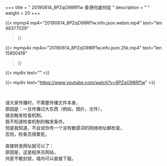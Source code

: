 +++
title = " 20190814_8PZqO98Rf1w 香港何處何從 "
description = "  "
weight = 20
+++

{{< mymp4 mp4="20190814_8PZqO98Rf1w.info.json.webm.mp4" 
text="len 48377029"
>}}

{{< mymp4x  mp4x="20190814_8PZqO98Rf1w.info.json.25k.mp4"
text="len 15850418"
>}}


{{< mydiv text="" >}}
<br>

{{< mydiv text="https://www.youtube.com/watch?v=8PZqO98Rf1w" >}}


<br>

请大家传播时，不需要传播文件本身，<br>
原因是：一旦传播过大东西（例如，图片，文件），<br>
就会触发检查机制。<br>
我不知道检查机制的触发条件。<br>
但是我知道，不会说你传一个没有敏感词的网络地址都检查，<br>
否则，检查员得累死。<br><br>
直接转发网址就可以了：<br>
原因是，这是程序员网站，<br>
共匪不敢封锁，墙内可以直接下载。


